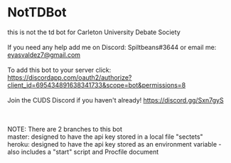 # NotTDBot
 this is not the td bot for Carleton University Debate Society
<br/><br/>If you need any help add me on Discord: Spiltbeans#3644 or email me: eyasvaldez7@gmail.com
<br/><br/>To add this bot to your server click: https://discordapp.com/oauth2/authorize?client_id=695434891638341733&scope=bot&permissions=8
<br/><br/>Join the CUDS Discord if you haven't already! https://discord.gg/Sxn7gyS

<br/><br/>NOTE: There are 2 branches to this bot
<br/>master: designed to have the api key stored in a local file "sectets"
<br/>heroku: designed to have the api key stored as an environment variable - also includes a "start" script and Procfile document
